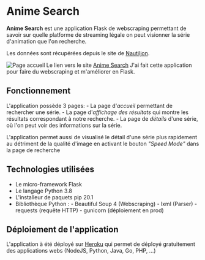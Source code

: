 ﻿# Anime Search
**Anime Search** est une application Flask de webscraping permettant de savoir sur quelle platforme de streaming légale on peut visionner la série d'animation que l'on recherche.

Les données sont récupérées depuis le site de [Nautiljon](https://www.nautiljon.com/).

![Page accueil](https://cloud-image-dlcn.netlify.com/anime-search/home.png)
Le lien vers le site [Anime Search](https://search-anime.herokuapp.com/)
J'ai fait cette application pour faire du webscraping et m'améliorer en Flask.
## Fonctionnement
L'application possède 3 pages:
	-	La page d'*accueil* permettant de rechercher une série.
	-	La page d'*affichage des résultats* qui montre les résultats correspondant à notre recherche.
	-	La page de *détails* d'une série, où l'on peut voir des informations sur la série.

L'application permet aussi de visualisé le détail d'une série plus rapidement au détriment de la qualité d'image en activant le bouton *"Speed Mode"* dans la page de recherche


## Technologies utilisées
- Le micro-framework Flask
- Le langage Python 3.8
- L'installeur de paquets pip 20.1
- Bibliothèque Python :
		- Beautiful Soup 4 (Webscraping)
		- lxml (Parser)
		- requests (requête HTTP)
		- gunicorn (déploiement en prod)
## Déploiement de l'application
L'application à été déployé sur [Heroku](https://heroku.com) qui permet de déployé gratuitement des applications webs (NodeJS, Python, Java, Go, PHP, ...)

